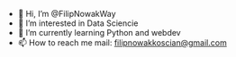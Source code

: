 - 👋 Hi, I’m @FilipNowakWay
- 👀 I’m interested in Data Sciencie 
- 🌱 I’m currently learning Python and webdev
- 📫 How to reach me mail: filipnowakkoscian@gmail.com

<!---
FilipNowakWay/FilipNowakWay is a ✨ special ✨ repository because its `README.md` (this file) appears on your GitHub profile.
You can click the Preview link to take a look at your changes.
--->
